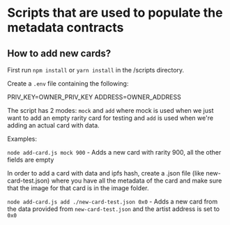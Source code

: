 # Scripts that are used to populate the metadata contracts

## How to add new cards?

First run `npm install` or `yarn install` in the /scripts directory.

Create a `.env` file containing the following:

PRIV_KEY=OWNER_PRIV_KEY
ADDRESS=OWNER_ADDRESS

The script has 2 modes: `mock` and `add` where mock is used when we just want to add an empty rarity card for testing and `add` is used when we're adding an actual card with data.

Examples:

`node add-card.js mock 900` -  Adds a new card with rarity 900, all the other fields are empty

In order to add a card with data and ipfs hash, create a .json file (like new-card-test.json) where you have all the metadata of the card and make sure that the image for that card is in the image folder.

`node add-card.js add ./new-card-test.json 0x0` - Adds a new card from the data provided from `new-card-test.json` and the artist address is set to `0x0`